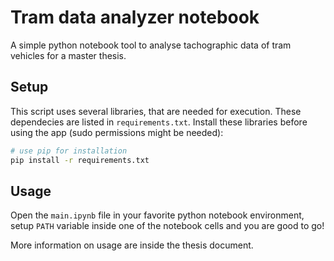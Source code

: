 # Tram data analyzer notebook

A simple python notebook tool to analyse tachographic data of tram vehicles for a master thesis.


## Setup

This script uses several libraries, that are needed for execution. These dependecies are listed in `requirements.txt`. Install these libraries before using the app (sudo permissions might be needed):

```bash
# use pip for installation
pip install -r requirements.txt
```

## Usage

Open the `main.ipynb` file in your favorite python notebook environment, setup `PATH` variable inside one of the notebook cells and you are good to go!

More information on usage are inside the thesis document.
